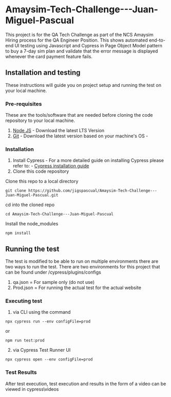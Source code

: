 # Amaysim-Tech-Challenge---Juan-Miguel-Pascual
This project is for the QA Tech Challenge as part of the NCS Amaysim Hiring process for the QA Engineer Position. This shows automated end-to-end UI testing using Javascript and Cypress in Page Object Model pattern to buy a 7-day sim plan and validate that the error message is displayed whenever the card payment feature fails.
## Installation and testing
These instructions will guide you on project setup and running the test on your local machine.

### Pre-requisites
These are the tools/software that are needed before cloning the code repository to your local machine.
1. [Node JS](https://nodejs.org/en/download) - Download the latest LTS Version
2. [Git](https://git-scm.com/downloads) - Download the latest version based on your machine's OS -

### Installation
1. Install Cypress - For a more detailed guide on installing Cypress please refer to: - [Cypress installation guide](https://docs.cypress.io/guides/getting-started/installing-cypress)
2. Clone this code repository

Clone this repo to a local directory
 ```
git clone https://github.com/jigspascual/Amaysim-Tech-Challenge---Juan-Miguel-Pascual.git
 ```
cd into the cloned repo
 ```
cd Amaysim-Tech-Challenge---Juan-Miguel-Pascual
 ```
Install the node_modules
 ```
npm install
```
## Running the test
The test is modified to be able to run on multiple environments there are two ways to run the test. There are two environments for this project that can be found under /cypress/plugins/configs
1. qa.json = For sample only (do not use)
2. Prod.json = For running the actual test for the actual website

### Executing test
1. via CLI using the command
```
npx cypress run --env configFile=prod
```
or
```
npm run test:prod
````

2. via Cypress Test Runner UI
```
npx cypress open --env configFile=prod
```
### Test Results
After test execution, test execution and results in the form of a video can be viewed in cypress\videos



